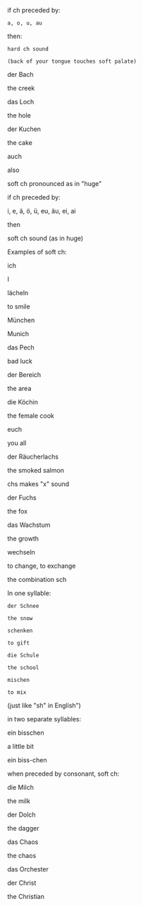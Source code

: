 if ch preceded by:

    a, o, u, au

then:

    hard ch sound

    (back of your tongue touches soft palate)

der Bach

the creek

das Loch

the hole

der Kuchen

the cake

auch

also

soft ch pronounced as in "huge"

if ch preceded by:

i, e, ä, ö, ü, eu, äu, ei, ai

then

soft ch sound (as in huge)

Examples of soft ch:

ich

I

lächeln

to smile

München

Munich

das Pech

bad luck

der Bereich

the area

die Köchin

the female cook

euch

you all

der Räucherlachs

the smoked salmon

chs makes "x" sound

der Fuchs

the fox

das Wachstum

the growth

wechseln

to change, to exchange

the combination sch

In one syllable:

    der Schnee

    the snow

    schenken

    to gift
    
    die Schule

    the school
    
    mischen

    to mix

(just like "sh" in English")


in two separate syllables:

ein bisschen

a little bit

ein biss-chen

when preceded by consonant, soft ch:

die Milch

the milk

der Dolch

the dagger

das Chaos

the chaos

das Orchester

der Christ

the Christian


